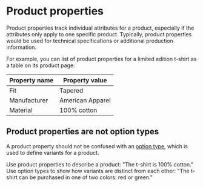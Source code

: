 # Product properties

Product properties track individual attributes for a product, especially if the
attributes only apply to one specific product. Typically, product properties
would be used for technical specifications or additional production information. 

For example, you can list of product properties for a limited edition t-shirt as
a table on its product page:

| Property name | Property value   |
|---------------|------------------|
| Fit           | Tapered          |
| Manufacturer  | American Apparel |
| Material      | 100% cotton      |

## Product properties are not option types

A product property should not be confused with an [option type][option-types],
which is used to define variants for a product.

Use product properties to describe a product: "The t-shirt is 100% cotton." Use
option types to show how variants are distinct from each other: "The t-shirt can
be purchased in one of two colors: red or green."

[option-types]: option-types.md
